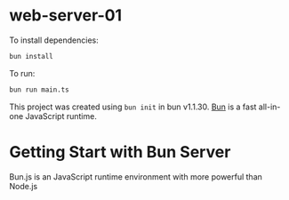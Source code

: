 # web-server-01

To install dependencies:

```bash
bun install
```

To run:

```bash
bun run main.ts
```

This project was created using `bun init` in bun v1.1.30. [Bun](https://bun.sh) is a fast all-in-one JavaScript runtime.

# Getting Start with Bun Server
Bun.js is an JavaScript runtime environment with more powerful than Node.js

